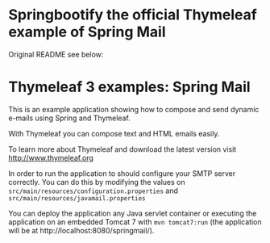 Springbootify the official Thymeleaf example of Spring Mail 
=================================

Original README see below:

Thymeleaf 3 examples: Spring Mail
=================================

This is an example application showing how to compose and send dynamic e-mails using Spring and Thymeleaf.

With Thymeleaf you can compose text and HTML emails easily.

To learn more about Thymeleaf and download the latest version visit
     http://www.thymeleaf.org

In order to run the application to should configure your SMTP server correctly.
You can do this by modifying the values on `src/main/resources/configuration.properties`
and `src/main/resources/javamail.properties`

You can deploy the application any Java servlet container or executing the application 
on an embedded Tomcat 7 with `mvn tomcat7:run` (the application will be at http://localhost:8080/springmail/).
